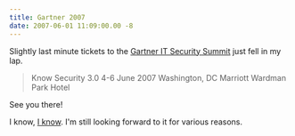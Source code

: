 ```yaml
---
title: Gartner 2007
date: 2007-06-01 11:09:00.00 -8
---
```

Slightly last minute tickets to the [Gartner IT Security Summit](http://agendabuilder.gartner.com/sec13/webpages/sessionlist.aspx?menuItem=2) just fell in my lap.

> Know Security 3.0
4-6 June 2007
Washington, DC
Marriott Wardman Park Hotel

See you there!

I know, [I know](http://taosecurity.blogspot.com/2007/05/peril-of-speaker-sponsors.html). I'm still looking forward to it for various reasons.